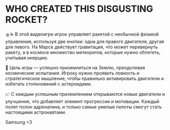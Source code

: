# WHO CREATED THIS DISGUSTING ROCKET?

🛸☕ В этой видеоигре игрок управляет ракетой с необычной физикой управления, используя две кнопки: одна для правого двигателя, другая для левого. На Марсе действует гравитация, что может перевернуть ракету, а в космосе множество метеоритов, которые нужно облететь, учитывая инерцию.

🎯 Цель игры — успешно приземлиться на Землю, преодолевая космические испытания. Игроку нужно проявить ловкость и стратегическое мышление, чтобы правильно активировать двигатели и избегать столкновений с астероидами.

📈 С каждым успешным приземлением открываются новые двигатели и улучшения, что добавляет элемент прогрессии и мотивации. Каждый полет полон адреналина, и только самые умелые пилоты смогут стать настоящими астронавтами.

Samsung <3
